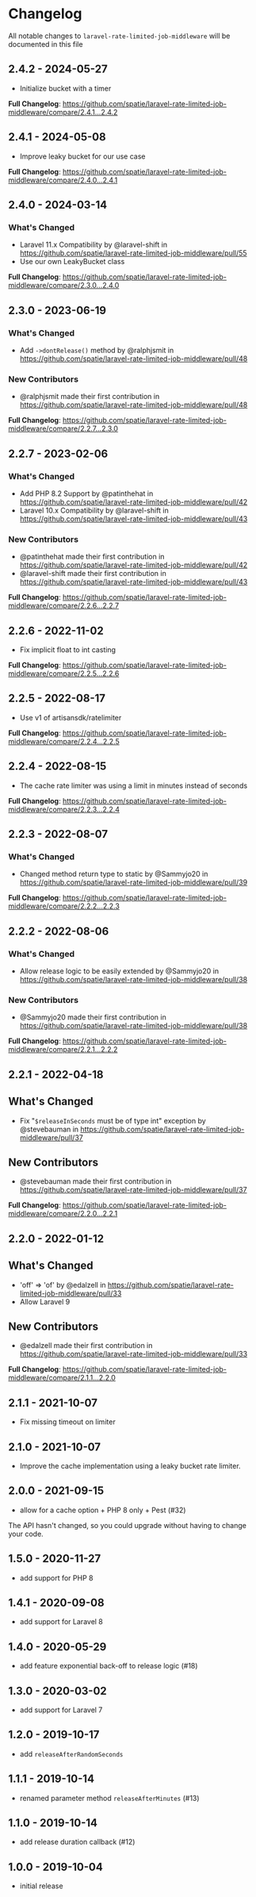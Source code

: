 # Changelog

All notable changes to `laravel-rate-limited-job-middleware` will be documented in this file

## 2.4.2 - 2024-05-27

* Initialize bucket with a timer

**Full Changelog**: https://github.com/spatie/laravel-rate-limited-job-middleware/compare/2.4.1...2.4.2

## 2.4.1 - 2024-05-08

* Improve leaky bucket for our use case

**Full Changelog**: https://github.com/spatie/laravel-rate-limited-job-middleware/compare/2.4.0...2.4.1

## 2.4.0 - 2024-03-14

### What's Changed

* Laravel 11.x Compatibility by @laravel-shift in https://github.com/spatie/laravel-rate-limited-job-middleware/pull/55
* Use our own LeakyBucket class

**Full Changelog**: https://github.com/spatie/laravel-rate-limited-job-middleware/compare/2.3.0...2.4.0

## 2.3.0 - 2023-06-19

### What's Changed

- Add `->dontRelease()` method by @ralphjsmit in https://github.com/spatie/laravel-rate-limited-job-middleware/pull/48

### New Contributors

- @ralphjsmit made their first contribution in https://github.com/spatie/laravel-rate-limited-job-middleware/pull/48

**Full Changelog**: https://github.com/spatie/laravel-rate-limited-job-middleware/compare/2.2.7...2.3.0

## 2.2.7 - 2023-02-06

### What's Changed

- Add PHP 8.2 Support by @patinthehat in https://github.com/spatie/laravel-rate-limited-job-middleware/pull/42
- Laravel 10.x Compatibility by @laravel-shift in https://github.com/spatie/laravel-rate-limited-job-middleware/pull/43

### New Contributors

- @patinthehat made their first contribution in https://github.com/spatie/laravel-rate-limited-job-middleware/pull/42
- @laravel-shift made their first contribution in https://github.com/spatie/laravel-rate-limited-job-middleware/pull/43

**Full Changelog**: https://github.com/spatie/laravel-rate-limited-job-middleware/compare/2.2.6...2.2.7

## 2.2.6 - 2022-11-02

- Fix implicit float to int casting

**Full Changelog**: https://github.com/spatie/laravel-rate-limited-job-middleware/compare/2.2.5...2.2.6

## 2.2.5 - 2022-08-17

- Use v1 of artisansdk/ratelimiter

**Full Changelog**: https://github.com/spatie/laravel-rate-limited-job-middleware/compare/2.2.4...2.2.5

## 2.2.4 - 2022-08-15

- The cache rate limiter was using a limit in minutes instead of seconds

**Full Changelog**: https://github.com/spatie/laravel-rate-limited-job-middleware/compare/2.2.3...2.2.4

## 2.2.3 - 2022-08-07

### What's Changed

- Changed method return type to static by @Sammyjo20 in https://github.com/spatie/laravel-rate-limited-job-middleware/pull/39

**Full Changelog**: https://github.com/spatie/laravel-rate-limited-job-middleware/compare/2.2.2...2.2.3

## 2.2.2 - 2022-08-06

### What's Changed

- Allow release logic to be easily extended by @Sammyjo20 in https://github.com/spatie/laravel-rate-limited-job-middleware/pull/38

### New Contributors

- @Sammyjo20 made their first contribution in https://github.com/spatie/laravel-rate-limited-job-middleware/pull/38

**Full Changelog**: https://github.com/spatie/laravel-rate-limited-job-middleware/compare/2.2.1...2.2.2

## 2.2.1 - 2022-04-18

## What's Changed

- Fix "`$releaseInSeconds` must be of type int" exception by @stevebauman in https://github.com/spatie/laravel-rate-limited-job-middleware/pull/37

## New Contributors

- @stevebauman made their first contribution in https://github.com/spatie/laravel-rate-limited-job-middleware/pull/37

**Full Changelog**: https://github.com/spatie/laravel-rate-limited-job-middleware/compare/2.2.0...2.2.1

## 2.2.0 - 2022-01-12

## What's Changed

- 'off' => 'of' by @edalzell in https://github.com/spatie/laravel-rate-limited-job-middleware/pull/33
- Allow Laravel 9

## New Contributors

- @edalzell made their first contribution in https://github.com/spatie/laravel-rate-limited-job-middleware/pull/33

**Full Changelog**: https://github.com/spatie/laravel-rate-limited-job-middleware/compare/2.1.1...2.2.0

## 2.1.1 - 2021-10-07

- Fix missing timeout on limiter

## 2.1.0 - 2021-10-07

- Improve the cache implementation using a leaky bucket rate limiter.

## 2.0.0 - 2021-09-15

- allow for a cache option + PHP 8 only + Pest (#32)

The API hasn't changed, so you could upgrade without having to change your code.

## 1.5.0 - 2020-11-27

- add support for PHP 8

## 1.4.1 - 2020-09-08

- add support for Laravel 8

## 1.4.0 - 2020-05-29

- add feature exponential back-off to release logic (#18)

## 1.3.0 - 2020-03-02

- add support for Laravel 7

## 1.2.0 - 2019-10-17

- add `releaseAfterRandomSeconds`

## 1.1.1 - 2019-10-14

- renamed parameter method `releaseAfterMinutes` (#13)

## 1.1.0 - 2019-10-14

- add release duration callback (#12)

## 1.0.0 - 2019-10-04

- initial release
